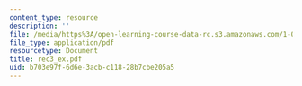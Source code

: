```yaml
---
content_type: resource
description: ''
file: /media/https%3A/open-learning-course-data-rc.s3.amazonaws.com/1-051-structural-engineering-design-fall-2003/b703e97f6d6e3acbc11828b7cbe205a5_rec3_ex.pdf
file_type: application/pdf
resourcetype: Document
title: rec3_ex.pdf
uid: b703e97f-6d6e-3acb-c118-28b7cbe205a5
---
```

